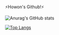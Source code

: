 ⚡Howon's Github!⚡

![Anurag's GitHub stats](https://github-readme-stats.vercel.app/api?username=깃허브이름&show_icons=true&theme=dracula)

[![Top Langs](https://github-readme-stats.vercel.app/api/top-langs/?username=BMHowon&langs_count=10&layout=compact)]()
